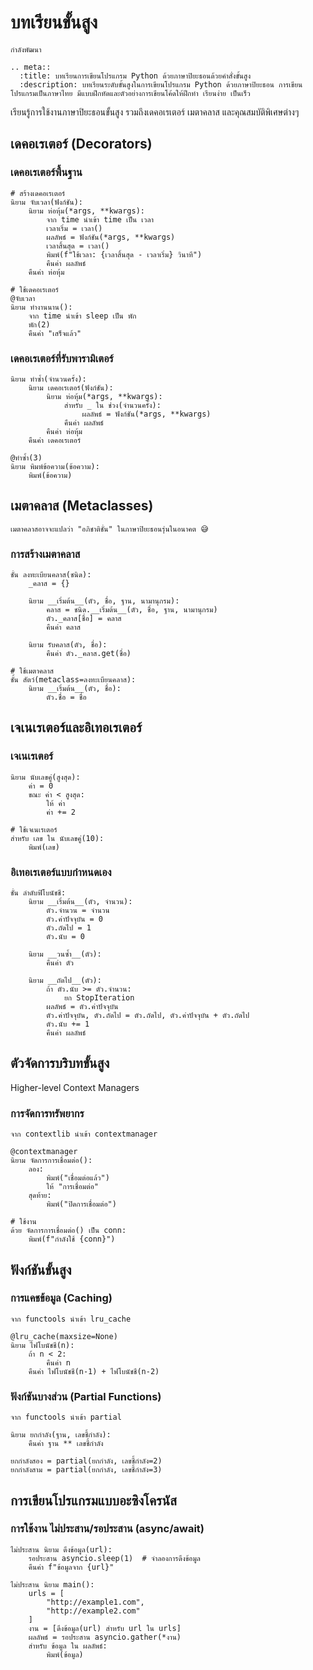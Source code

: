 # บทเรียนขั้นสูง

```{note}
กำลังพัฒนา
```

```{eval-rst}
.. meta::
  :title: บทเรียนการเขียนโปรแกรม Python ด้วยภาษาปิยะธอนด้วยคำสั่งขั้นสูง
  :description: บทเรียนระดับขั้นสูงในการเขียนโปรแกรม Python ด้วยภาษาปิยะธอน การเขียนโปรแกรมเป็นภาษาไทย มีแบบฝึกหัดและตัวอย่างการเขียนโค้ดให้ฝึกทำ เรียนง่าย เป็นเร็ว
```

เรียนรู้การใช้งานภาษาปิยะธอนขั้นสูง รวมถึงเดคอเรเตอร์ เมตาคลาส และคุณสมบัติพิเศษต่างๆ

## เดคอเรเตอร์ (Decorators)

### เดคอเรเตอร์พื้นฐาน

```piyathon
# สร้างเดคอเรเตอร์
นิยาม จับเวลา(ฟังก์ชัน):
    นิยาม ห่อหุ้ม(*args, **kwargs):
        จาก time นำเข้า time เป็น เวลา
        เวลาเริ่ม = เวลา()
        ผลลัพธ์ = ฟังก์ชัน(*args, **kwargs)
        เวลาสิ้นสุด = เวลา()
        พิมพ์(f"ใช้เวลา: {เวลาสิ้นสุด - เวลาเริ่ม} วินาที")
        คืนค่า ผลลัพธ์
    คืนค่า ห่อหุ้ม

# ใช้เดคอเรเตอร์
@จับเวลา
นิยาม ทำงานนาน():
    จาก time นำเข้า sleep เป็น พัก
    พัก(2)
    คืนค่า "เสร็จแล้ว"
```

### เดคอเรเตอร์ที่รับพารามิเตอร์

```piyathon
นิยาม ทำซ้ำ(จำนวนครั้ง):
    นิยาม เดคอเรเตอร์(ฟังก์ชัน):
        นิยาม ห่อหุ้ม(*args, **kwargs):
            สำหรับ _ ใน ช่วง(จำนวนครั้ง):
                ผลลัพธ์ = ฟังก์ชัน(*args, **kwargs)
            คืนค่า ผลลัพธ์
        คืนค่า ห่อหุ้ม
    คืนค่า เดคอเรเตอร์

@ทำซ้ำ(3)
นิยาม พิมพ์ข้อความ(ข้อความ):
    พิมพ์(ข้อความ)
```

## เมตาคลาส (Metaclasses)

```{note}
เมตาคลาสอาจจะแปลว่า "อภิชาติชั้น" ในภาษาปิยะธอนรุ่นในอนาคต 😅
```

### การสร้างเมตาคลาส

```piyathon
ชั้น ลงทะเบียนคลาส(ชนิด):
    _คลาส = {}

    นิยาม __เริ่มต้น__(ตัว, ชื่อ, ฐาน, นามานุกรม):
        คลาส = ชนิด.__เริ่มต้น__(ตัว, ชื่อ, ฐาน, นามานุกรม)
        ตัว._คลาส[ชื่อ] = คลาส
        คืนค่า คลาส

    นิยาม รับคลาส(ตัว, ชื่อ):
        คืนค่า ตัว._คลาส.get(ชื่อ)

# ใช้เมตาคลาส
ชั้น สัตว์(metaclass=ลงทะเบียนคลาส):
    นิยาม __เริ่มต้น__(ตัว, ชื่อ):
        ตัว.ชื่อ = ชื่อ
```

## เจเนเรเตอร์และอิเทอเรเตอร์

### เจเนเรเตอร์

```piyathon
นิยาม นับเลขคู่(สูงสุด):
    ค่า = 0
    ขณะ ค่า < สูงสุด:
        ให้ ค่า
        ค่า += 2

# ใช้เจเนเรเตอร์
สำหรับ เลข ใน นับเลขคู่(10):
    พิมพ์(เลข)
```

### อิเทอเรเตอร์แบบกำหนดเอง

```piyathon
ชั้น ลำดับฟิโบนัชชี:
    นิยาม __เริ่มต้น__(ตัว, จำนวน):
        ตัว.จำนวน = จำนวน
        ตัว.ค่าปัจจุบัน = 0
        ตัว.ถัดไป = 1
        ตัว.นับ = 0

    นิยาม __วนซ้ำ__(ตัว):
        คืนค่า ตัว

    นิยาม __ถัดไป__(ตัว):
        ถ้า ตัว.นับ >= ตัว.จำนวน:
            ยก StopIteration
        ผลลัพธ์ = ตัว.ค่าปัจจุบัน
        ตัว.ค่าปัจจุบัน, ตัว.ถัดไป = ตัว.ถัดไป, ตัว.ค่าปัจจุบัน + ตัว.ถัดไป
        ตัว.นับ += 1
        คืนค่า ผลลัพธ์
```

## ตัวจัดการบริบทขั้นสูง

Higher-level Context Managers

### การจัดการทรัพยากร

```piyathon
จาก contextlib นำเข้า contextmanager

@contextmanager
นิยาม จัดการการเชื่อมต่อ():
    ลอง:
        พิมพ์("เชื่อมต่อแล้ว")
        ให้ "การเชื่อมต่อ"
    สุดท้าย:
        พิมพ์("ปิดการเชื่อมต่อ")

# ใช้งาน
ด้วย จัดการการเชื่อมต่อ() เป็น conn:
    พิมพ์(f"กำลังใช้ {conn}")
```

## ฟังก์ชันขั้นสูง

### การแคชข้อมูล (Caching)

```piyathon
จาก functools นำเข้า lru_cache

@lru_cache(maxsize=None)
นิยาม ไฟโบนัชชี(n):
    ถ้า n < 2:
        คืนค่า n
    คืนค่า ไฟโบนัชชี(n-1) + ไฟโบนัชชี(n-2)
```

### ฟังก์ชันบางส่วน (Partial Functions)

```piyathon
จาก functools นำเข้า partial

นิยาม ยกกำลัง(ฐาน, เลขชี้กำลัง):
    คืนค่า ฐาน ** เลขชี้กำลัง

ยกกำลังสอง = partial(ยกกำลัง, เลขชี้กำลัง=2)
ยกกำลังสาม = partial(ยกกำลัง, เลขชี้กำลัง=3)
```

## การเขียนโปรแกรมแบบอะซิงโครนัส

### การใช้งาน ไม่ประสาน/รอประสาน (async/await)

```piyathon
ไม่ประสาน นิยาม ดึงข้อมูล(url):
    รอประสาน asyncio.sleep(1)  # จำลองการดึงข้อมูล
    คืนค่า f"ข้อมูลจาก {url}"

ไม่ประสาน นิยาม main():
    urls = [
        "http://example1.com",
        "http://example2.com"
    ]
    งาน = [ดึงข้อมูล(url) สำหรับ url ใน urls]
    ผลลัพธ์ = รอประสาน asyncio.gather(*งาน)
    สำหรับ ข้อมูล ใน ผลลัพธ์:
        พิมพ์(ข้อมูล)
```

<!--
## แบบฝึกหัด

1. สร้างเดคอเรเตอร์สำหรับตรวจสอบสิทธิ์การเข้าถึง
2. พัฒนาคลาสที่ใช้เมตาคลาสในการสร้างรูปแบบ Singleton
3. สร้างอิเทอเรเตอร์สำหรับการวนซ้ำข้อมูลแบบกำหนดเอง
-->